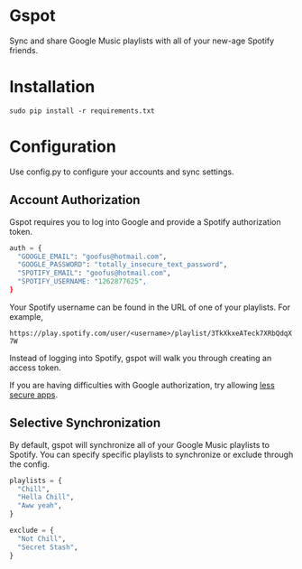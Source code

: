 Gspot
=======

Sync and share Google Music playlists with all of your new-age Spotify friends.

# Installation

`sudo pip install -r requirements.txt`

# Configuration

Use config.py to configure your accounts and sync settings. 

## Account Authorization

Gspot requires you to log into Google and provide a Spotify authorization token.

```python
auth = {
  "GOOGLE_EMAIL": "goofus@hotmail.com",
  "GOOGLE_PASSWORD": "totally_insecure_text_password",
  "SPOTIFY_EMAIL": "goofus@hotmail.com",
  "SPOTIFY_USERNAME: "1262877625",
}
```

Your Spotify username can be found in the URL of one of your playlists. For example,

`https://play.spotify.com/user/<username>/playlist/3TkXkxeATeck7XRbQdqX7W`

Instead of logging into Spotify, gspot will walk you through creating an access token.

If you are having difficulties with Google authorization, try allowing [less secure apps](https://www.google.com/settings/security/lesssecureapps).

## Selective Synchronization

By default, gspot will synchronize all of your Google Music playlists to Spotify. You can specify specific playlists to synchronize or exclude through the config.

```python
playlists = {
  "Chill",
  "Hella Chill",
  "Aww yeah",
}
```

```python
exclude = {
  "Not Chill",
  "Secret Stash",
}
```